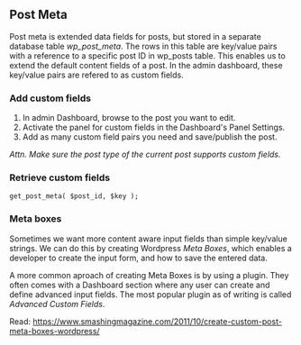 ## Post Meta

Post meta is extended data fields for posts, but stored in a separate database table *wp_post_meta*. The rows in this table are key/value pairs with a reference to a specific post ID in wp_posts table. This enables us to extend the default content fields of a post. In the admin dashboard, these key/value pairs are refered to as custom fields.

### Add custom fields
1. In admin Dashboard, browse to the post you want to edit. 
2. Activate the panel for custom fields in the Dashboard's Panel Settings.
3. Add as many custom field pairs you need and save/publish the post.

*Attn. Make sure the post type of the current post supports custom fields.*

### Retrieve custom fields
    get_post_meta( $post_id, $key );

### Meta boxes
Sometimes we want more content aware input fields than simple key/value strings. We can do this by creating Wordpress *Meta Boxes*, which enables a developer to create the input form, and how to save the entered data.

A more common aproach of creating Meta Boxes is by using a plugin. They often comes with a Dashboard section where any user can create and define advanced input fields. The most popular plugin as of writing is called *Advanced Custom Fields*.

Read: https://www.smashingmagazine.com/2011/10/create-custom-post-meta-boxes-wordpress/
